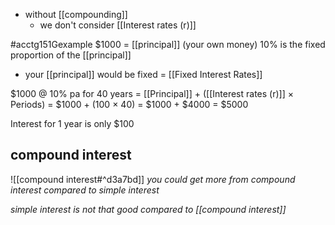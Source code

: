 - without [[compounding]]
	- we don't consider [[Interest rates (r)]]

#acctg151Gexample
$1000 = [[principal]] (your own money)
10% is the fixed proportion of the [[principal]]
- your [[principal]] would be fixed = [[Fixed Interest Rates]]

$1000 @ 10% pa for 40 years
= [[Principal]] + ([[Interest rates (r)]] $\times$ Periods)
= $1000 + (100 $\times$ 40)
= $1000 + $4000
= $5000

Interest for 1 year is only $100
## compound interest
![[compound interest#^d3a7bd]]
*you could get more from compound interest compared to simple interest*

*simple interest is not that good compared to [[compound interest]]*

